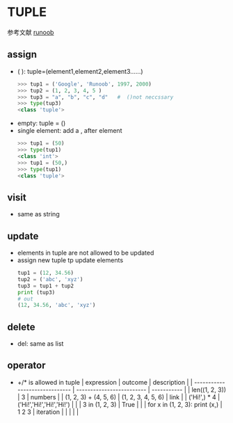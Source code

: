 # **TUPLE**
参考文献 [runoob](https://www.runoob.com/python3/python3-tuple.html)

## **assign**
- ( ): tuple=(element1,element2,element3......)
    ```python
    >>> tup1 = ('Google', 'Runoob', 1997, 2000)
    >>> tup2 = (1, 2, 3, 4, 5 )
    >>> tup3 = "a", "b", "c", "d"   #  ()not neccssary
    >>> type(tup3)
    <class 'tuple'>
    ```
- empty: tuple = ()
- single element: add a , after element
    ```python
    >>> tup1 = (50)
    >>> type(tup1)    
    <class 'int'>
    >>> tup1 = (50,)
    >>> type(tup1)    
    <class 'tuple'>
    ```

## **visit**
- same as string

## **update**
- elements in tuple are not allowed to be updated
- assign new tuple tp update elements
    ```python
    tup1 = (12, 34.56)
    tup2 = ('abc', 'xyz')
    tup3 = tup1 + tup2
    print (tup3)
    # out
    (12, 34.56, 'abc', 'xyz')
    ```

## **delete**
- del: same as list

## **operator**
- +/* is allowed in tuple
  | expression                     | outcome                   | description |
  | ------------------------------ | ------------------------- | ----------- |
  | len((1, 2, 3))                 | 3                         | numbers     |
  | (1, 2, 3) + (4, 5, 6)          | (1, 2, 3, 4, 5, 6)        | link        |
  | ('Hi!',) * 4                   | ('Hi!','Hi!','Hi!','Hi!') |             |
  | 3 in (1, 2, 3)                 | True                      |             |
  | for x in (1, 2, 3): print (x,) | 1 2 3                     | iteration   |
  |                                |                           |             |